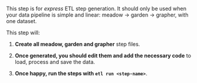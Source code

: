 This step is for _express_ ETL step generation. It should only be used when your data pipeline is simple and linear: meadow -> garden -> grapher, with one dataset.

This step will:

1. **Create all meadow, garden and grapher** step files.

2. **Once generated, you should edit them and add the necessary code** to load, process and save the data.

3. **Once happy, run the steps with `etl run <step-name>`**.

